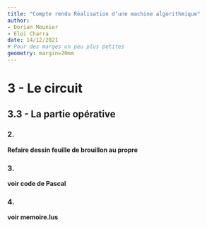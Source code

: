 ```yaml
---
title: "Compte rendu Réalisation d’une machine algorithmique"
author:
- Dorian Mounier
- Eloi Charra
date: 14/12/2021
# Pour des marges un peu plus petites
geometry: margin=20mm
---
```


# 3 - Le circuit
## 3.3 - La partie opérative

### 2.

**Refaire dessin feuille de brouillon au propre**

### 3.

**voir code de Pascal**

### 4.

**voir memoire.lus**



